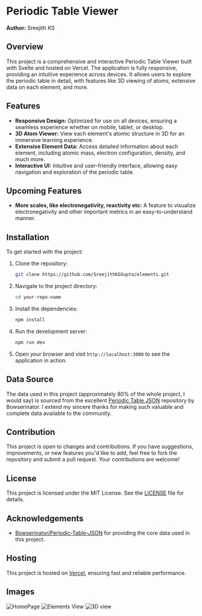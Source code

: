 
# Periodic Table Viewer

**Author:** Sreejith KS

## Overview

This project is a comprehensive and interactive Periodic Table Viewer built with Svelte and hosted on Vercel. The application is fully responsive, providing an intuitive experience across devices. It allows users to explore the periodic table in detail, with features like 3D viewing of atoms, extensive data on each element, and more.

## Features

- **Responsive Design:** Optimized for use on all devices, ensuring a seamless experience whether on mobile, tablet, or desktop.
- **3D Atom Viewer:** View each element's atomic structure in 3D for an immersive learning experience.
- **Extensive Element Data:** Access detailed information about each element, including atomic mass, electron configuration, density, and much more.
- **Interactive UI:** Intuitive and user-friendly interface, allowing easy navigation and exploration of the periodic table.

## Upcoming Features

- **More scales, like electronegativity, reactivity etc:** A feature to visualize electronegativity and other important metrics in an easy-to-understand manner.

## Installation

To get started with the project:

1. Clone the repository:
   ```bash
   git clone https://github.com/SreejithKSGupta/elements.git
   ```
2. Navigate to the project directory:
   ```bash
   cd your-repo-name
   ```
3. Install the dependencies:
   ```bash
   npm install
   ```
4. Run the development server:
   ```bash
   npm run dev
   ```
5. Open your browser and visit `http://localhost:3000` to see the application in action.

## Data Source

The data used in this project (approximately 80% of the whole project, I would say) is sourced from the excellent [Periodic Table JSON](https://github.com/Bowserinator/Periodic-Table-JSON) repository by Bowserinator. I extend my sincere thanks for making such valuable and complete data available to the community.

## Contribution

This project is open to changes and contributions. If you have suggestions, improvements, or new features you'd like to add, feel free to fork the repository and submit a pull request. Your contributions are welcome!

## License

This project is licensed under the MIT License. See the [LICENSE](LICENSE) file for details.

## Acknowledgements

- [Bowserinator/Periodic-Table-JSON](https://github.com/Bowserinator/Periodic-Table-JSON) for providing the core data used in this project.

## Hosting

This project is hosted on [Vercel](https://elements-bmeh.vercel.app/), ensuring fast and reliable performance.

## Images
![HomePage](https://github.com/user-attachments/assets/92ff69d9-d79a-40c9-a459-c8596e48c0b9)
![Elements View](https://github.com/user-attachments/assets/d46bf2e7-5e6f-4897-b923-c27d60edb0b5)
![3D view](https://github.com/user-attachments/assets/09f52000-9e21-48c8-b1f6-aa7969206be1)
